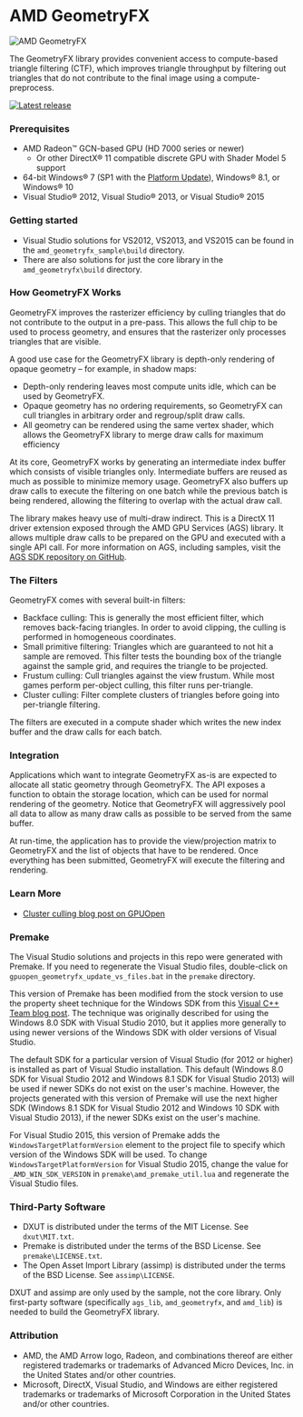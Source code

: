# AMD GeometryFX
![AMD GeometryFX](http://gpuopen-effects.github.io/media/effects/geometryfx_thumbnail.png)

The GeometryFX library provides convenient access to compute-based triangle filtering (CTF), which improves triangle throughput by filtering out triangles that do not contribute to the final image using a compute-preprocess.

<div>
  <a href="https://github.com/GPUOpen-Effects/GeometryFX/releases/latest/"><img src="http://gpuopen-effects.github.io/media/latest-release-button.svg" alt="Latest release" title="Latest release"></a>
</div>

### Prerequisites
* AMD Radeon&trade; GCN-based GPU (HD 7000 series or newer)
  * Or other DirectX&reg; 11 compatible discrete GPU with Shader Model 5 support 
* 64-bit Windows&reg; 7 (SP1 with the [Platform Update](https://msdn.microsoft.com/en-us/library/windows/desktop/jj863687.aspx)), Windows&reg; 8.1, or Windows&reg; 10
* Visual Studio&reg; 2012, Visual Studio&reg; 2013, or Visual Studio&reg; 2015

### Getting started
* Visual Studio solutions for VS2012, VS2013, and VS2015 can be found in the `amd_geometryfx_sample\build` directory.
* There are also solutions for just the core library in the `amd_geometryfx\build` directory.

### How GeometryFX Works

GeometryFX improves the rasterizer efficiency by culling triangles that do not contribute to the output in a pre-pass. This allows the full chip to be used to process geometry, and ensures that the rasterizer only processes triangles that are visible.

A good use case for the GeometryFX library is depth-only rendering of opaque geometry – for example, in shadow maps:
* Depth-only rendering leaves most compute units idle, which can be used by GeometryFX.
* Opaque geometry has no ordering requirements, so GeometryFX can cull triangles in arbitrary order and regroup/split draw calls.
* All geometry can be rendered using the same vertex shader, which allows the GeometryFX library to merge draw calls for maximum efficiency

At its core, GeometryFX works by generating an intermediate index buffer which consists of visible triangles only. Intermediate buffers are reused as much as possible to minimize memory usage. GeometryFX also buffers up draw calls to execute the filtering on one batch while the previous batch is being rendered, allowing the filtering to overlap with the actual draw call.

The library makes heavy use of multi-draw indirect. This is a DirectX 11 driver extension exposed through the AMD GPU Services (AGS) library. It allows multiple draw calls to be prepared on the GPU and executed with a single API call. For more information on AGS, including samples, visit the [AGS SDK repository on GitHub](https://github.com/GPUOpen-LibrariesAndSDKs/AGS_SDK/).

### The Filters

GeometryFX comes with several built-in filters:

* Backface culling: This is generally the most efficient filter, which removes back-facing triangles. In order to avoid clipping, the culling is performed in homogeneous coordinates.
* Small primitive filtering: Triangles which are guaranteed to not hit a sample are removed. This filter tests the bounding box of the triangle against the sample grid, and requires the triangle to be projected.
* Frustum culling: Cull triangles against the view frustum. While most games perform per-object culling, this filter runs per-triangle.
* Cluster culling: Filter complete clusters of triangles before going into per-triangle filtering.

The filters are executed in a compute shader which writes the new index buffer and the draw calls for each batch.

### Integration

Applications which want to integrate GeometryFX as-is are expected to allocate all static geometry through GeometryFX. The API exposes a function to obtain the storage location, which can be used for normal rendering of the geometry. Notice that GeometryFX will aggressively pool all data to allow as many draw calls as possible to be served from the same buffer.

At run-time, the application has to provide the view/projection matrix to GeometryFX and the list of objects that have to be rendered. Once everything has been submitted, GeometryFX will execute the filtering and rendering.

### Learn More
* [Cluster culling blog post on GPUOpen](http://gpuopen.com/geometryfx-1-2-cluster-culling/)

### Premake
The Visual Studio solutions and projects in this repo were generated with Premake. If you need to regenerate the Visual Studio files, double-click on `gpuopen_geometryfx_update_vs_files.bat` in the `premake` directory.

This version of Premake has been modified from the stock version to use the property sheet technique for the Windows SDK from this [Visual C++ Team blog post](http://blogs.msdn.com/b/vcblog/archive/2012/11/23/using-the-windows-8-sdk-with-visual-studio-2010-configuring-multiple-projects.aspx). The technique was originally described for using the Windows 8.0 SDK with Visual Studio 2010, but it applies more generally to using newer versions of the Windows SDK with older versions of Visual Studio.

The default SDK for a particular version of Visual Studio (for 2012 or higher) is installed as part of Visual Studio installation. This default (Windows 8.0 SDK for Visual Studio 2012 and Windows 8.1 SDK for Visual Studio 2013) will be used if newer SDKs do not exist on the user's machine. However, the projects generated with this version of Premake will use the next higher SDK (Windows 8.1 SDK for Visual Studio 2012 and Windows 10 SDK with Visual Studio 2013), if the newer SDKs exist on the user's machine.

For Visual Studio 2015, this version of Premake adds the `WindowsTargetPlatformVersion` element to the project file to specify which version of the Windows SDK will be used. To change `WindowsTargetPlatformVersion` for Visual Studio 2015, change the value for `_AMD_WIN_SDK_VERSION` in `premake\amd_premake_util.lua` and regenerate the Visual Studio files.

### Third-Party Software
* DXUT is distributed under the terms of the MIT License. See `dxut\MIT.txt`.
* Premake is distributed under the terms of the BSD License. See `premake\LICENSE.txt`.
* The Open Asset Import Library (assimp) is distributed under the terms of the BSD License. See `assimp\LICENSE`.

DXUT and assimp are only used by the sample, not the core library. Only first-party software (specifically `ags_lib`, `amd_geometryfx`, and `amd_lib`) is needed to build the GeometryFX library.

### Attribution
* AMD, the AMD Arrow logo, Radeon, and combinations thereof are either registered trademarks or trademarks of Advanced Micro Devices, Inc. in the United States and/or other countries.
* Microsoft, DirectX, Visual Studio, and Windows are either registered trademarks or trademarks of Microsoft Corporation in the United States and/or other countries.
